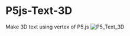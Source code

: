 # P5js-Text-3D
Make 3D text using vertex of P5.js
![P5_Text_3D](https://user-images.githubusercontent.com/79373845/119105009-e1e90d00-ba57-11eb-932d-13b6ac5014bc.gif)
